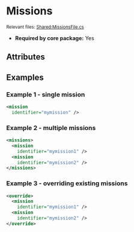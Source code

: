 # Missions

<sup>Relevant files: [Shared:MissionsFile.cs](https://github.com/Regalis11/Barotrauma/blob/master/Barotrauma/BarotraumaShared/SharedSource/ContentManagement/ContentFile/MissionsFile.cs)</sup>
- **Required by core package:** Yes

## Attributes


## Examples

### Example 1 - single mission

```xml
<mission
  identifier="mymission" />
```

### Example 2 - multiple missions

```xml
<missions>
  <mission
    identifier="mymission1" />
  <mission
    identifier="mymission2" />
</missions>
```

### Example 3 - overriding existing missions

```xml
<override>
  <mission
    identifier="mymission1" />
  <mission
    identifier="mymission2" />
</override>
```

